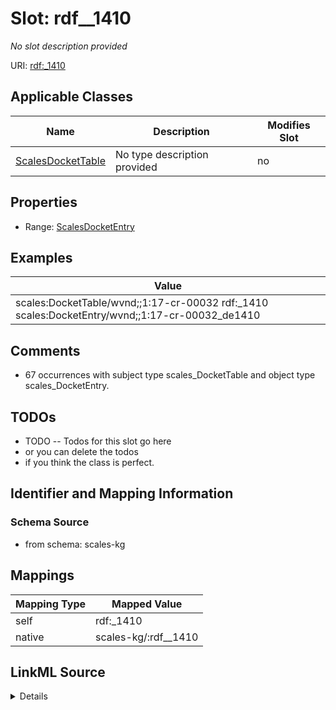 

# Slot: rdf__1410


_No slot description provided_





URI: [rdf:_1410](http://www.w3.org/1999/02/22-rdf-syntax-ns#_1410)



<!-- no inheritance hierarchy -->





## Applicable Classes

| Name | Description | Modifies Slot |
| --- | --- | --- |
| [ScalesDocketTable](../classes/ScalesDocketTable.md) | No type description provided |  no  |







## Properties

* Range: [ScalesDocketEntry](../classes/ScalesDocketEntry.md)






## Examples

| Value |
| --- |
| scales:DocketTable/wvnd;;1:17-cr-00032 rdf:_1410 scales:DocketEntry/wvnd;;1:17-cr-00032_de1410 |

## Comments

* 67 occurrences with subject type scales_DocketTable and object type scales_DocketEntry.

## TODOs

* TODO -- Todos for this slot go here
* or you can delete the todos
* if you think the class is perfect.

## Identifier and Mapping Information







### Schema Source


* from schema: scales-kg




## Mappings

| Mapping Type | Mapped Value |
| ---  | ---  |
| self | rdf:_1410 |
| native | scales-kg/:rdf__1410 |




## LinkML Source

<details>
```yaml
name: rdf__1410
description: No slot description provided
todos:
- TODO -- Todos for this slot go here
- or you can delete the todos
- if you think the class is perfect.
comments:
- 67 occurrences with subject type scales_DocketTable and object type scales_DocketEntry.
examples:
- value: scales:DocketTable/wvnd;;1:17-cr-00032 rdf:_1410 scales:DocketEntry/wvnd;;1:17-cr-00032_de1410
from_schema: scales-kg
rank: 1000
slot_uri: rdf:_1410
alias: rdf__1410
domain_of:
- scales_DocketTable
range: scales_DocketEntry

```
</details>